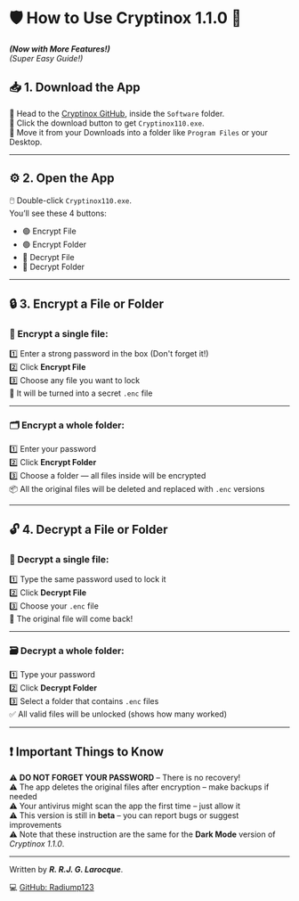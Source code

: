 # 🛡️ How to Use Cryptinox 1.1.0 🔐  
***(Now with More Features!)***  
*(Super Easy Guide!)*

## 📥 1. Download the App

🔗 Head to the [Cryptinox GitHub](https://github.com/Radiump123/Softwares), inside the `Software` folder.  
💾 Click the download button to get `Cryptinox110.exe`.  
📁 Move it from your Downloads into a folder like `Program Files` or your Desktop.

---

## ⚙️ 2. Open the App

🖱️ Double-click `Cryptinox110.exe`.  
You’ll see these 4 buttons:

- 🟢 Encrypt File  
- 🟢 Encrypt Folder  
- 🔴 Decrypt File  
- 🔴 Decrypt Folder

---

## 🔒 3. Encrypt a File or Folder

### 🔐 Encrypt a **single file**:
1️⃣ Enter a strong password in the box (Don't forget it!)  
2️⃣ Click **Encrypt File**  
3️⃣ Choose any file you want to lock  
💾 It will be turned into a secret `.enc` file

---

### 🗂️ Encrypt a **whole folder**:
1️⃣ Enter your password  
2️⃣ Click **Encrypt Folder**  
3️⃣ Choose a folder — all files inside will be encrypted  
📦 All the original files will be deleted and replaced with `.enc` versions

---

## 🔓 4. Decrypt a File or Folder

### 📂 Decrypt a **single file**:
1️⃣ Type the same password used to lock it  
2️⃣ Click **Decrypt File**  
3️⃣ Choose your `.enc` file  
🎉 The original file will come back!

---

### 🗃️ Decrypt a **whole folder**:
1️⃣ Type your password  
2️⃣ Click **Decrypt Folder**  
3️⃣ Select a folder that contains `.enc` files  
✅ All valid files will be unlocked (shows how many worked)

---

## ❗ Important Things to Know

⚠️ **DO NOT FORGET YOUR PASSWORD** – There is no recovery!  
⚠️ The app deletes the original files after encryption – make backups if needed  
⚠️ Your antivirus might scan the app the first time – just allow it  
⚠️ This version is still in **beta** – you can report bugs or suggest improvements  
⚠️ Note that these instruction are the same for the **Dark Mode** version of *Cryptinox 1.1.0*.  

---  
  
Written by ***R. R.J. G. Larocque***.  
  
💻 [GitHub: Radiump123](https://github.com/Radiump123)
